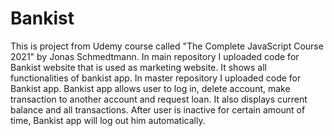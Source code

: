 # Bankist
This is project from Udemy course called "The Complete JavaScript Course 2021" by Jonas Schmedtmann.
In main repository I uploaded code for Bankist website that is used as marketing website. It shows all functionalities of bankist app.
In master repository I uploaded code for Bankist app.
Bankist app allows user to log in, delete account, make transaction to another account and request loan. It also displays current balance and all transactions.
After user is inactive for certain amount of time, Bankist app will log out him automatically.
